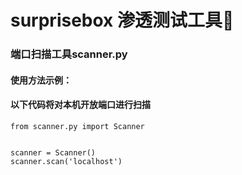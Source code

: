 # surprisebox 渗透测试工具🧽
### 端口扫描工具scanner.py
#### 使用方法示例：
#### 以下代码将对本机开放端口进行扫描
```
from scanner.py import Scanner


scanner = Scanner()
scanner.scan('localhost')
```

